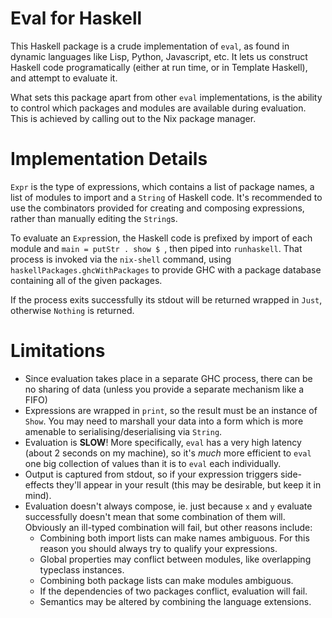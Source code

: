 # Eval for Haskell

This Haskell package is a crude implementation of `eval`, as found in dynamic
languages like Lisp, Python, Javascript, etc. It lets us construct Haskell
code programatically (either at run time, or in Template Haskell), and attempt
to evaluate it.

What sets this package apart from other `eval` implementations, is the ability
to control which packages and modules are available during evaluation. This is
achieved by calling out to the Nix package manager.

# Implementation Details

`Expr` is the type of expressions, which contains a list of package names, a
list of modules to import and a `String` of Haskell code. It's recommended to
use the combinators provided for creating and composing expressions, rather than
manually editing the `String`s.

To evaluate an `Expr`ession, the Haskell code is prefixed by import of each
module and `main = putStr . show $ `, then piped into `runhaskell`. That process
is invoked via the `nix-shell` command, using `haskellPackages.ghcWithPackages`
to provide GHC with a package database containing all of the given packages.

If the process exits successfully its stdout will be returned wrapped in `Just`,
otherwise `Nothing` is returned.

# Limitations

 - Since evaluation takes place in a separate GHC process, there can be no
   sharing of data (unless you provide a separate mechanism like a FIFO)
 - Expressions are wrapped in `print`, so the result must be an instance of
   `Show`. You may need to marshall your data into a form which is more amenable
   to serialising/deserialising via `String`.
 - Evaluation is **SLOW**! More specifically, `eval` has a very high latency
   (about 2 seconds on my machine), so it's *much* more efficient to `eval` one
   big collection of values than it is to `eval` each individually.
 - Output is captured from stdout, so if your expression triggers side-effects
   they'll appear in your result (this may be desirable, but keep it in mind).
 - Evaluation doesn't always compose, ie. just because `x` and `y` evaluate
   successfully doesn't mean that some combination of them will. Obviously an
   ill-typed combination will fail, but other reasons include:
    - Combining both import lists can make names ambiguous. For this reason you
      should always try to qualify your expressions.
    - Global properties may conflict between modules, like overlapping typeclass
      instances.
    - Combining both package lists can make modules ambiguous.
    - If the dependencies of two packages conflict, evaluation will fail.
    - Semantics may be altered by combining the language extensions.
